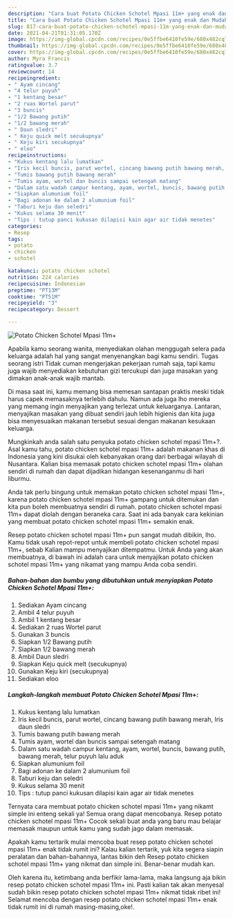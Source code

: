```yaml
---
description: "Cara buat Potato Chicken Schotel Mpasi 11m+ yang enak dan Mudah Dibuat"
title: "Cara buat Potato Chicken Schotel Mpasi 11m+ yang enak dan Mudah Dibuat"
slug: 817-cara-buat-potato-chicken-schotel-mpasi-11m-yang-enak-dan-mudah-dibuat
date: 2021-04-21T01:31:05.170Z
image: https://img-global.cpcdn.com/recipes/0e5ffbe6410fe59e/680x482cq70/potato-chicken-schotel-mpasi-11m-foto-resep-utama.jpg
thumbnail: https://img-global.cpcdn.com/recipes/0e5ffbe6410fe59e/680x482cq70/potato-chicken-schotel-mpasi-11m-foto-resep-utama.jpg
cover: https://img-global.cpcdn.com/recipes/0e5ffbe6410fe59e/680x482cq70/potato-chicken-schotel-mpasi-11m-foto-resep-utama.jpg
author: Myra Francis
ratingvalue: 3.7
reviewcount: 14
recipeingredient:
- " Ayam cincang"
- "4 telur puyuh"
- "1 kentang besar"
- "2 ruas Wortel parut"
- "3 buncis"
- "1/2 Bawang putih"
- "1/2 bawang merah"
- " Daun sledri"
- " Keju quick melt secukupnya"
- " Keju kiri secukupnya"
- " eloo"
recipeinstructions:
- "Kukus kentang lalu lumatkan"
- "Iris kecil buncis, parut wortel, cincang bawang putih bawang merah, Iris daun sledri"
- "Tumis bawang putih bawang merah"
- "Tumis ayam, wortel dan buncis sampai setengah matang"
- "Dalam satu wadah campur kentang, ayam, wortel, buncis, bawang putih, bawang merah, telur puyuh lalu aduk"
- "Siapkan alumunium foil"
- "Bagi adonan ke dalam 2 alumunium foil"
- "Taburi keju dan seledri"
- "Kukus selama 30 menit"
- "Tips : tutup panci kukusan dilapisi kain agar air tidak menetes"
categories:
- Resep
tags:
- potato
- chicken
- schotel

katakunci: potato chicken schotel 
nutrition: 224 calories
recipecuisine: Indonesian
preptime: "PT13M"
cooktime: "PT51M"
recipeyield: "3"
recipecategory: Dessert

---
```



![Potato Chicken Schotel Mpasi 11m+](https://img-global.cpcdn.com/recipes/0e5ffbe6410fe59e/680x482cq70/potato-chicken-schotel-mpasi-11m-foto-resep-utama.jpg)

Apabila kamu seorang wanita, menyediakan olahan menggugah selera pada keluarga adalah hal yang sangat menyenangkan bagi kamu sendiri. Tugas seorang istri Tidak cuman mengerjakan pekerjaan rumah saja, tapi kamu juga wajib menyediakan kebutuhan gizi tercukupi dan juga masakan yang dimakan anak-anak wajib mantab.

Di masa  saat ini, kamu memang bisa memesan santapan praktis meski tidak harus capek memasaknya terlebih dahulu. Namun ada juga lho mereka yang memang ingin menyajikan yang terlezat untuk keluarganya. Lantaran, menyajikan masakan yang dibuat sendiri jauh lebih higienis dan kita juga bisa menyesuaikan makanan tersebut sesuai dengan makanan kesukaan keluarga. 



Mungkinkah anda salah satu penyuka potato chicken schotel mpasi 11m+?. Asal kamu tahu, potato chicken schotel mpasi 11m+ adalah makanan khas di Indonesia yang kini disukai oleh kebanyakan orang dari berbagai wilayah di Nusantara. Kalian bisa memasak potato chicken schotel mpasi 11m+ olahan sendiri di rumah dan dapat dijadikan hidangan kesenanganmu di hari liburmu.

Anda tak perlu bingung untuk memakan potato chicken schotel mpasi 11m+, karena potato chicken schotel mpasi 11m+ gampang untuk ditemukan dan kita pun boleh membuatnya sendiri di rumah. potato chicken schotel mpasi 11m+ dapat diolah dengan beraneka cara. Saat ini ada banyak cara kekinian yang membuat potato chicken schotel mpasi 11m+ semakin enak.

Resep potato chicken schotel mpasi 11m+ pun sangat mudah dibikin, lho. Kamu tidak usah repot-repot untuk membeli potato chicken schotel mpasi 11m+, sebab Kalian mampu menyajikan ditempatmu. Untuk Anda yang akan membuatnya, di bawah ini adalah cara untuk menyajikan potato chicken schotel mpasi 11m+ yang nikamat yang mampu Anda coba sendiri.

<!--inarticleads1-->

##### Bahan-bahan dan bumbu yang dibutuhkan untuk menyiapkan Potato Chicken Schotel Mpasi 11m+:

1. Sediakan  Ayam cincang
1. Ambil 4 telur puyuh
1. Ambil 1 kentang besar
1. Sediakan 2 ruas Wortel parut
1. Gunakan 3 buncis
1. Siapkan 1/2 Bawang putih
1. Siapkan 1/2 bawang merah
1. Ambil  Daun sledri
1. Siapkan  Keju quick melt (secukupnya)
1. Gunakan  Keju kiri (secukupnya)
1. Sediakan  eloo




<!--inarticleads2-->

##### Langkah-langkah membuat Potato Chicken Schotel Mpasi 11m+:

1. Kukus kentang lalu lumatkan
1. Iris kecil buncis, parut wortel, cincang bawang putih bawang merah, Iris daun sledri
1. Tumis bawang putih bawang merah
1. Tumis ayam, wortel dan buncis sampai setengah matang
1. Dalam satu wadah campur kentang, ayam, wortel, buncis, bawang putih, bawang merah, telur puyuh lalu aduk
1. Siapkan alumunium foil
1. Bagi adonan ke dalam 2 alumunium foil
1. Taburi keju dan seledri
1. Kukus selama 30 menit
1. Tips : tutup panci kukusan dilapisi kain agar air tidak menetes




Ternyata cara membuat potato chicken schotel mpasi 11m+ yang nikamt simple ini enteng sekali ya! Semua orang dapat mencobanya. Resep potato chicken schotel mpasi 11m+ Cocok sekali buat anda yang baru mau belajar memasak maupun untuk kamu yang sudah jago dalam memasak.

Apakah kamu tertarik mulai mencoba buat resep potato chicken schotel mpasi 11m+ enak tidak rumit ini? Kalau kalian tertarik, yuk kita segera siapin peralatan dan bahan-bahannya, lantas bikin deh Resep potato chicken schotel mpasi 11m+ yang nikmat dan simple ini. Benar-benar mudah kan. 

Oleh karena itu, ketimbang anda berfikir lama-lama, maka langsung aja bikin resep potato chicken schotel mpasi 11m+ ini. Pasti kalian tak akan menyesal sudah bikin resep potato chicken schotel mpasi 11m+ nikmat tidak ribet ini! Selamat mencoba dengan resep potato chicken schotel mpasi 11m+ enak tidak rumit ini di rumah masing-masing,oke!.

